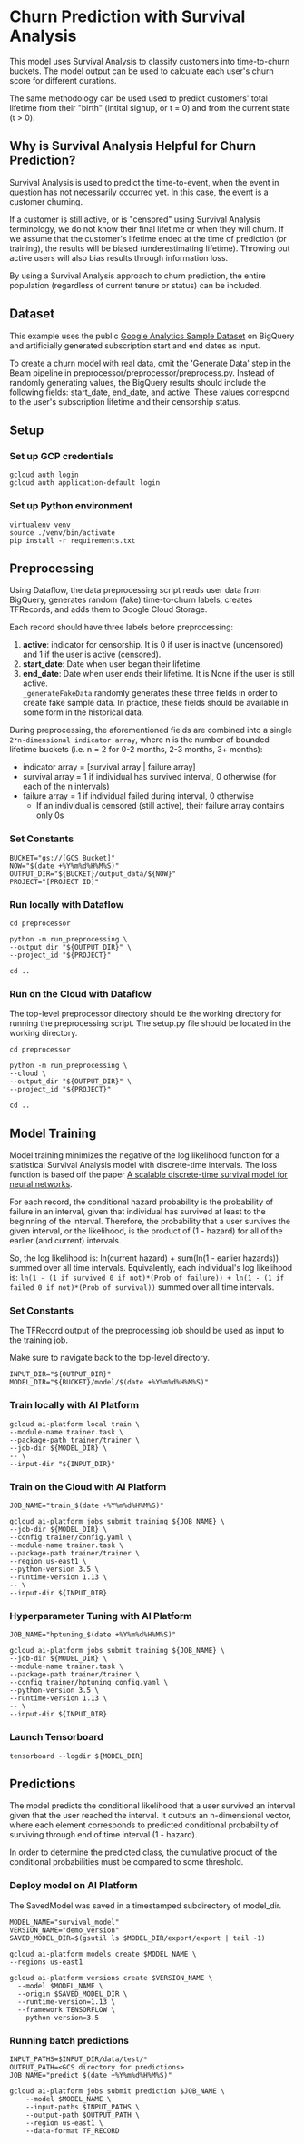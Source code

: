 # Churn Prediction with Survival Analysis
This model uses Survival Analysis to classify customers into time-to-churn buckets. The model output can be used to calculate each user's churn score for different durations.

The same methodology can be used used to predict customers' total lifetime from their "birth" (intital signup, or t = 0) and from the current state (t > 0).

## Why is Survival Analysis Helpful for Churn Prediction?
Survival Analysis is used to predict the time-to-event, when the event in question has not necessarily occurred yet. In this case, the event is a customer churning. 
  
If a customer is still active, or is "censored" using Survival Analysis terminology, we do not know their final lifetime or when they will churn. If we assume that the customer's lifetime ended at the time of prediction (or training), the results will be biased (underestimating lifetime). Throwing out active users will also bias results through information loss.
  
By using a Survival Analysis approach to churn prediction, the entire population (regardless of current tenure or status) can be included. 

## Dataset
This example uses the public [Google Analytics Sample Dataset](https://support.google.com/analytics/answer/7586738?hl=en) on BigQuery and artificially generated subscription start and end dates as input. 

To create a churn model with real data, omit the 'Generate Data' step in the Beam pipeline in preprocessor/preprocessor/preprocess.py. Instead of randomly generating values, the BigQuery results should include the following fields: start_date, end_date, and active. These values correspond to the user's subscription lifetime and their censorship status. 

## Setup
### Set up GCP credentials
```shell
gcloud auth login
gcloud auth application-default login
```

### Set up Python environment
```shell
virtualenv venv 
source ./venv/bin/activate
pip install -r requirements.txt
```


## Preprocessing
Using Dataflow, the data preprocessing script reads user data from BigQuery, generates random (fake) time-to-churn labels, creates TFRecords, and adds them to Google Cloud Storage. 

Each record should have three labels before preprocessing:
1. **active**: indicator for censorship. It is 0 if user is inactive (uncensored) and 1 if the user is active (censored).
2. **start_date**: Date when user began their lifetime.
3. **end_date**: Date when user ends their lifetime. It is None if the user is still active.   
`_generateFakeData` randomly generates these three fields in order to create fake sample data. In practice, these fields should be available in some form in the historical data. 

During preprocessing, the aforementioned fields are combined into a single `2*n-dimensional indicator array`, where n is the number of bounded lifetime buckets (i.e. n = 2 for 0-2 months, 2-3 months, 3+ months):
  + indicator array = [survival array | failure array]
  + survival array = 1 if individual has survived interval, 0 otherwise (for each of the n intervals)
  + failure array = 1 if individual failed during interval, 0 otherwise
    + If an individual is censored (still active), their failure array contains only 0s

### Set Constants
```shell
BUCKET="gs://[GCS Bucket]"
NOW="$(date +%Y%m%d%H%M%S)"
OUTPUT_DIR="${BUCKET}/output_data/${NOW}"
PROJECT="[PROJECT ID]"
```

### Run locally with Dataflow
```shell
cd preprocessor

python -m run_preprocessing \
--output_dir "${OUTPUT_DIR}" \
--project_id "${PROJECT}"

cd ..
```

### Run on the Cloud with Dataflow
The top-level preprocessor directory should be the working directory for running the preprocessing script. The setup.py file should be located in the working directory.

```shell
cd preprocessor

python -m run_preprocessing \
--cloud \
--output_dir "${OUTPUT_DIR}" \
--project_id "${PROJECT}"

cd ..
```
  
  
## Model Training
Model training minimizes the negative of the log likelihood function for a statistical Survival Analysis model with discrete-time intervals. The loss function is based off the paper [A scalable discrete-time survival model for neural networks](https://peerj.com/articles/6257.pdf).

For each record, the conditional hazard probability is the probability of failure in an interval, given that individual has survived at least to the beginning of the interval. Therefore, the probability that a user survives the given interval, or the likelihood, is the product of (1 - hazard) for all of the earlier (and current) intervals.
   
So, the log likelihood is: ln(current hazard) + sum(ln(1 - earlier hazards)) summed over all time intervals. Equivalently, each individual's log likelihood is: `ln(1 - (1 if survived 0 if not)*(Prob of failure)) + ln(1 - (1 if failed 0 if not)*(Prob of survival))` summed over all time intervals.
  
### Set Constants
The TFRecord output of the preprocessing job should be used as input to the training job.

Make sure to navigate back to the top-level directory.

```shell
INPUT_DIR="${OUTPUT_DIR}"
MODEL_DIR="${BUCKET}/model/$(date +%Y%m%d%H%M%S)"
```
  
### Train locally with AI Platform
```shell
gcloud ai-platform local train \
--module-name trainer.task \
--package-path trainer/trainer \
--job-dir ${MODEL_DIR} \
-- \
--input-dir "${INPUT_DIR}"
```
   
### Train on the Cloud with AI Platform
```shell
JOB_NAME="train_$(date +%Y%m%d%H%M%S)"

gcloud ai-platform jobs submit training ${JOB_NAME} \
--job-dir ${MODEL_DIR} \
--config trainer/config.yaml \
--module-name trainer.task \
--package-path trainer/trainer \
--region us-east1 \
--python-version 3.5 \
--runtime-version 1.13 \
-- \
--input-dir ${INPUT_DIR}
```
  
### Hyperparameter Tuning with AI Platform
```shell
JOB_NAME="hptuning_$(date +%Y%m%d%H%M%S)"

gcloud ai-platform jobs submit training ${JOB_NAME} \
--job-dir ${MODEL_DIR} \
--module-name trainer.task \
--package-path trainer/trainer \
--config trainer/hptuning_config.yaml \
--python-version 3.5 \
--runtime-version 1.13 \
-- \
--input-dir ${INPUT_DIR}
```
  
### Launch Tensorboard
```shell
tensorboard --logdir ${MODEL_DIR}
```
   
## Predictions
The model predicts the conditional likelihood that a user survived an interval given that the user reached the interval. It outputs an n-dimensional vector, where each element corresponds to predicted conditional probability of surviving through end of time interval (1 - hazard).
  
In order to determine the predicted class, the cumulative product of the conditional probabilities must be compared to some threshold.
   
### Deploy model on AI Platform
The SavedModel was saved in a timestamped subdirectory of model_dir.  
```shell
MODEL_NAME="survival_model"
VERSION_NAME="demo_version"
SAVED_MODEL_DIR=$(gsutil ls $MODEL_DIR/export/export | tail -1)

gcloud ai-platform models create $MODEL_NAME \
--regions us-east1

gcloud ai-platform versions create $VERSION_NAME \
  --model $MODEL_NAME \
  --origin $SAVED_MODEL_DIR \
  --runtime-version=1.13 \
  --framework TENSORFLOW \
  --python-version=3.5
```
### Running batch predictions
```shell
INPUT_PATHS=$INPUT_DIR/data/test/*
OUTPUT_PATH=<GCS directory for predictions>
JOB_NAME="predict_$(date +%Y%m%d%H%M%S)"

gcloud ai-platform jobs submit prediction $JOB_NAME \
    --model $MODEL_NAME \
    --input-paths $INPUT_PATHS \
    --output-path $OUTPUT_PATH \
    --region us-east1 \
    --data-format TF_RECORD
```
